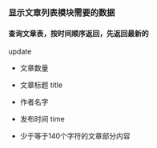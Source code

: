 ### 显示文章列表模块需要的数据

#### 查询文章表，按时间顺序返回，先返回最新的

update  
- 文章数量

- 文章标题 title
- 作者名字
- 发布时间 time
- 少于等于140个字符的文章部分内容

